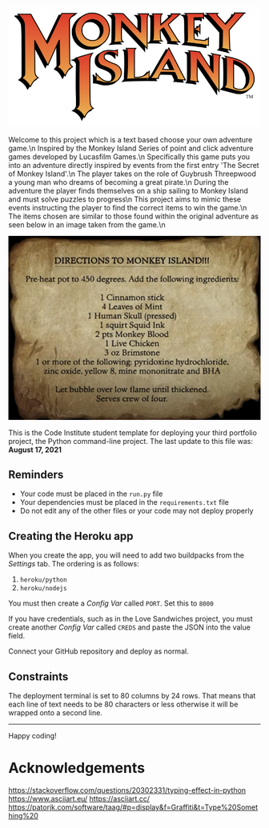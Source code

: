 ![MonkeyIslandLogo](assets/images/Monkey_Island_Logo.png)

Welcome to this project which is a text based choose your own adventure game.\n
Inspired by the Monkey Island Series of point and click adventure games developed by Lucasfilm Games.\n
Specifically this game puts you into an adventure directly inspired by events from the first entry 'The Secret of Monkey Island'.\n
The player takes on the role of Guybrush Threepwood a young man who dreams of becoming a great pirate.\n
During the adventure the player finds themselves on a ship sailing to Monkey Island and must solve puzzles to progress\n
This project aims to mimic these events instructing the player to find the correct items to win the game.\n
The items chosen are similar to those found within the original adventure as seen below in an image taken from the game.\n

![ItemList](assets/images/directions.png)

This is the Code Institute student template for deploying your third portfolio project, the Python command-line project. The last update to this file was: **August 17, 2021**

## Reminders

* Your code must be placed in the `run.py` file
* Your dependencies must be placed in the `requirements.txt` file
* Do not edit any of the other files or your code may not deploy properly

## Creating the Heroku app

When you create the app, you will need to add two buildpacks from the _Settings_ tab. The ordering is as follows:

1. `heroku/python`
2. `heroku/nodejs`

You must then create a _Config Var_ called `PORT`. Set this to `8000`

If you have credentials, such as in the Love Sandwiches project, you must create another _Config Var_ called `CREDS` and paste the JSON into the value field.

Connect your GitHub repository and deploy as normal.

## Constraints

The deployment terminal is set to 80 columns by 24 rows. That means that each line of text needs to be 80 characters or less otherwise it will be wrapped onto a second line.

-----
Happy coding!

# Acknowledgements
https://stackoverflow.com/questions/20302331/typing-effect-in-python
https://www.asciiart.eu/
https://asciiart.cc/
https://patorjk.com/software/taag/#p=display&f=Graffiti&t=Type%20Something%20